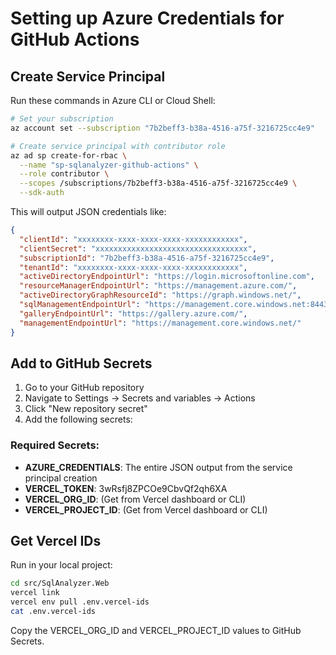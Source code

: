 # Setting up Azure Credentials for GitHub Actions

## Create Service Principal

Run these commands in Azure CLI or Cloud Shell:

```bash
# Set your subscription
az account set --subscription "7b2beff3-b38a-4516-a75f-3216725cc4e9"

# Create service principal with contributor role
az ad sp create-for-rbac \
  --name "sp-sqlanalyzer-github-actions" \
  --role contributor \
  --scopes /subscriptions/7b2beff3-b38a-4516-a75f-3216725cc4e9 \
  --sdk-auth
```

This will output JSON credentials like:
```json
{
  "clientId": "xxxxxxxx-xxxx-xxxx-xxxx-xxxxxxxxxxxx",
  "clientSecret": "xxxxxxxxxxxxxxxxxxxxxxxxxxxxxxxxxx",
  "subscriptionId": "7b2beff3-b38a-4516-a75f-3216725cc4e9",
  "tenantId": "xxxxxxxx-xxxx-xxxx-xxxx-xxxxxxxxxxxx",
  "activeDirectoryEndpointUrl": "https://login.microsoftonline.com",
  "resourceManagerEndpointUrl": "https://management.azure.com/",
  "activeDirectoryGraphResourceId": "https://graph.windows.net/",
  "sqlManagementEndpointUrl": "https://management.core.windows.net:8443/",
  "galleryEndpointUrl": "https://gallery.azure.com/",
  "managementEndpointUrl": "https://management.core.windows.net/"
}
```

## Add to GitHub Secrets

1. Go to your GitHub repository
2. Navigate to Settings → Secrets and variables → Actions
3. Click "New repository secret"
4. Add the following secrets:

### Required Secrets:
- **AZURE_CREDENTIALS**: The entire JSON output from the service principal creation
- **VERCEL_TOKEN**: 3wRsfj8ZPCOe9CbvQf2qh6XA
- **VERCEL_ORG_ID**: (Get from Vercel dashboard or CLI)
- **VERCEL_PROJECT_ID**: (Get from Vercel dashboard or CLI)

## Get Vercel IDs

Run in your local project:
```bash
cd src/SqlAnalyzer.Web
vercel link
vercel env pull .env.vercel-ids
cat .env.vercel-ids
```

Copy the VERCEL_ORG_ID and VERCEL_PROJECT_ID values to GitHub Secrets.